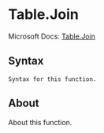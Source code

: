 ---
---

# Table.Join

Microsoft Docs: [Table.Join](https://docs.microsoft.com/en-us/powerquery-m/table-join)

## Syntax

```
Syntax for this function.
```

## About

About this function.

